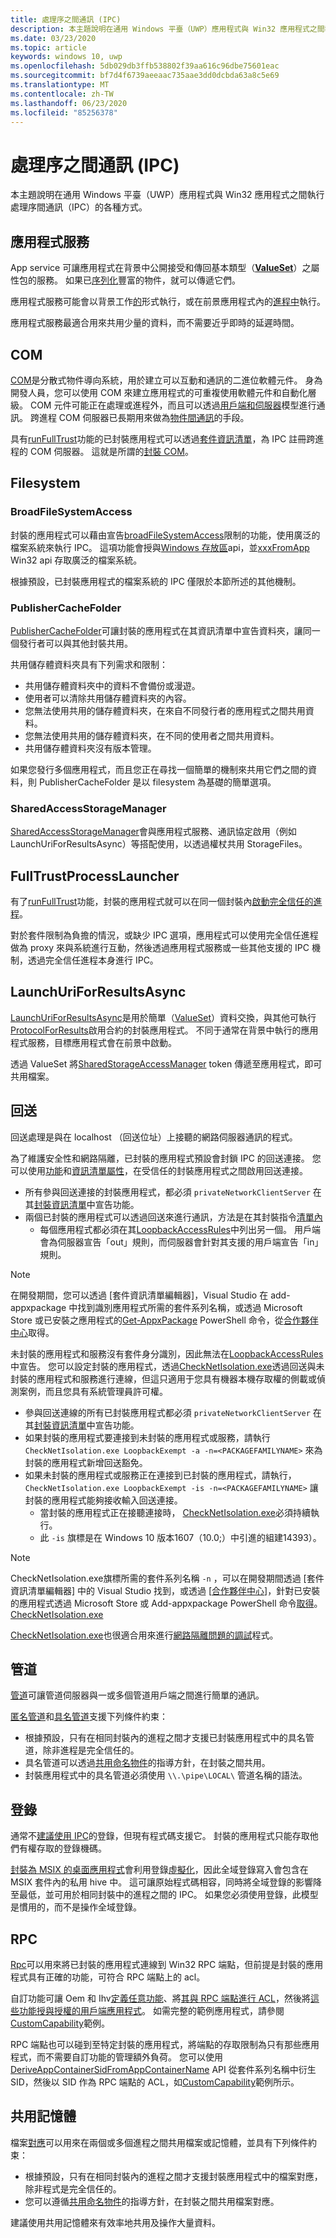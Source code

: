 ```yaml
---
title: 處理序之間通訊 (IPC)
description: 本主題說明在通用 Windows 平臺（UWP）應用程式與 Win32 應用程式之間執行處理序間通訊（IPC）的各種方式。
ms.date: 03/23/2020
ms.topic: article
keywords: windows 10, uwp
ms.openlocfilehash: 5db029db3ffb538802f39aa616c96dbe75601eac
ms.sourcegitcommit: bf7d4f6739aeeaac735aae3dd0dcbda63a8c5e69
ms.translationtype: MT
ms.contentlocale: zh-TW
ms.lasthandoff: 06/23/2020
ms.locfileid: "85256378"
---
```

# <a name="interprocess-communication-ipc"></a>處理序之間通訊 (IPC)

本主題說明在通用 Windows 平臺（UWP）應用程式與 Win32 應用程式之間執行處理序間通訊（IPC）的各種方式。

## <a name="app-services"></a>應用程式服務

App service 可讓應用程式在背景中公開接受和傳回基本類型（[**ValueSet**](/uwp/api/Windows.Foundation.Collections.ValueSet)）之屬性包的服務。 如果已[序列化](https://stackoverflow.com/questions/46367985/how-to-make-a-class-that-can-be-added-to-the-windows-foundation-collections-valu)豐富的物件，就可以傳遞它們。

應用程式服務可能會以背景工作[的](/windows/uwp/launch-resume/how-to-create-and-consume-an-app-service)形式執行，或在前景應用程式內的[進程中](/windows/uwp/launch-resume/convert-app-service-in-process)執行。

應用程式服務最適合用來共用少量的資料，而不需要近乎即時的延遲時間。

## <a name="com"></a>COM

[COM](/windows/win32/com/component-object-model--com--portal)是分散式物件導向系統，用於建立可以互動和通訊的二進位軟體元件。 身為開發人員，您可以使用 COM 來建立應用程式的可重複使用軟體元件和自動化層級。 COM 元件可能正在處理或進程外，而且可以透過[用戶端和伺服器](/windows/win32/com/com-clients-and-servers)模型進行通訊。 跨進程 COM 伺服器已長期用來做為[物件間通訊](/windows/win32/com/inter-object-communication)的手段。

具有[runFullTrust](/windows/uwp/packaging/app-capability-declarations#restricted-capabilities)功能的已封裝應用程式可以透過[套件資訊清單](/uwp/schemas/appxpackage/uapmanifestschema/element-com-extension)，為 IPC 註冊跨進程的 COM 伺服器。 這就是所謂的[封裝 COM](https://blogs.windows.com/windowsdeveloper/2017/04/13/com-server-ole-document-support-desktop-bridge/)。

## <a name="filesystem"></a>Filesystem

### <a name="broadfilesystemaccess"></a>BroadFileSystemAccess

封裝的應用程式可以藉由宣告[broadFileSystemAccess](/windows/uwp/files/file-access-permissions#accessing-additional-locations)限制的功能，使用廣泛的檔案系統來執行 IPC。 這項功能會授與[Windows 存放區](/uwp/api/Windows.Storage)api，並[xxxFromApp](/previous-versions/windows/desktop/legacy/mt846585(v=vs.85)) Win32 api 存取廣泛的檔案系統。

根據預設，已封裝應用程式的檔案系統的 IPC 僅限於本節所述的其他機制。

### <a name="publishercachefolder"></a>PublisherCacheFolder

[PublisherCacheFolder](/uwp/api/windows.storage.applicationdata.getpublishercachefolder)可讓封裝的應用程式在其資訊清單中宣告資料夾，讓同一個發行者可以與其他封裝共用。

共用儲存體資料夾具有下列需求和限制：

* 共用儲存體資料夾中的資料不會備份或漫遊。
* 使用者可以清除共用儲存體資料夾的內容。
* 您無法使用共用的儲存體資料夾，在來自不同發行者的應用程式之間共用資料。
* 您無法使用共用的儲存體資料夾，在不同的使用者之間共用資料。
* 共用儲存體資料夾沒有版本管理。

如果您發行多個應用程式，而且您正在尋找一個簡單的機制來共用它們之間的資料，則 PublisherCacheFolder 是以 filesystem 為基礎的簡單選項。

### <a name="sharedaccessstoragemanager"></a>SharedAccessStorageManager

[SharedAccessStorageManager](/uwp/api/Windows.ApplicationModel.DataTransfer.SharedStorageAccessManager)會與應用程式服務、通訊協定啟用（例如 LaunchUriForResultsAsync）等搭配使用，以透過權杖共用 StorageFiles。

## <a name="fulltrustprocesslauncher"></a>FullTrustProcessLauncher

有了[runFullTrust](/windows/uwp/packaging/app-capability-declarations#restricted-capabilities)功能，封裝的應用程式就可以在同一個封裝內[啟動完全信任的進程](/uwp/api/Windows.ApplicationModel.FullTrustProcessLauncher)。

對於套件限制為負擔的情況，或缺少 IPC 選項，應用程式可以使用完全信任進程做為 proxy 來與系統進行互動，然後透過應用程式服務或一些其他支援的 IPC 機制，透過完全信任進程本身進行 IPC。

## <a name="launchuriforresultsasync"></a>LaunchUriForResultsAsync

[LaunchUriForResultsAsync](/windows/uwp/launch-resume/how-to-launch-an-app-for-results)是用於簡單（[ValueSet](/uwp/api/Windows.Foundation.Collections.ValueSet)）資料交換，與其他可執行[ProtocolForResults](/windows/uwp/launch-resume/how-to-launch-an-app-for-results#step-2-override-applicationonactivated-in-the-app-that-youll-launch-for-results)啟用合約的封裝應用程式。 不同于通常在背景中執行的應用程式服務，目標應用程式會在前景中啟動。

透過 ValueSet 將[SharedStorageAccessManager](/uwp/api/Windows.ApplicationModel.DataTransfer.SharedStorageAccessManager) token 傳遞至應用程式，即可共用檔案。

## <a name="loopback"></a>回送

回送處理是與在 localhost （回送位址）上接聽的網路伺服器通訊的程式。

為了維護安全性和網路隔離，已封裝的應用程式預設會封鎖 IPC 的回送連接。 您可以使用[功能](/previous-versions/windows/apps/hh770532(v=win.10))和[資訊清單屬性](/uwp/schemas/appxpackage/uapmanifestschema/element-uap4-loopbackaccessrules)，在受信任的封裝應用程式之間啟用回送連接。

* 所有參與回送連接的封裝應用程式，都必須 `privateNetworkClientServer` 在其[封裝資訊清單](/uwp/schemas/appxpackage/uapmanifestschema/element-capability)中宣告功能。
* 兩個已封裝的應用程式可以透過回送來進行通訊，方法是在其封裝指令[清單內](/uwp/schemas/appxpackage/uapmanifestschema/element-uap4-loopbackaccessrules)
    * 每個應用程式都必須在其[LoopbackAccessRules](/uwp/schemas/appxpackage/uapmanifestschema/element-uap4-loopbackaccessrules)中列出另一個。 用戶端會為伺服器宣告「out」規則，而伺服器會針對其支援的用戶端宣告「in」規則。

> [!NOTE]
> 在開發期間，您可以透過 [套件資訊清單編輯器]，Visual Studio 在 add-appxpackage 中找到識別應用程式所需的套件系列名稱，或透過 Microsoft Store 或已安裝之應用程式的[Get-AppxPackage](/powershell/module/appx/get-appxpackage?view=win10-ps) PowerShell 命令，從[合作夥伴中心](/windows/uwp/publish/view-app-identity-details)取得。

未封裝的應用程式和服務沒有套件身分識別，因此無法在[LoopbackAccessRules](/uwp/schemas/appxpackage/uapmanifestschema/element-uap4-loopbackaccessrules)中宣告。 您可以設定封裝的應用程式，透過[CheckNetIsolation.exe](/previous-versions/windows/apps/hh780593(v=win.10))透過回送與未封裝的應用程式和服務進行連線，但這只適用于您具有機器本機存取權的側載或偵測案例，而且您具有系統管理員許可權。

* 參與回送連線的所有已封裝應用程式都必須 `privateNetworkClientServer` 在其[封裝資訊清單](/uwp/schemas/appxpackage/uapmanifestschema/element-capability)中宣告功能。
* 如果封裝的應用程式要連接到未封裝的應用程式或服務，請執行 `CheckNetIsolation.exe LoopbackExempt -a -n=<PACKAGEFAMILYNAME>` 來為封裝的應用程式新增回送豁免。
* 如果未封裝的應用程式或服務正在連接到已封裝的應用程式，請執行， `CheckNetIsolation.exe LoopbackExempt -is -n=<PACKAGEFAMILYNAME>` 讓封裝的應用程式能夠接收輸入回送連接。
    * 當封裝的應用程式正在接聽連接時， [CheckNetIsolation.exe](/previous-versions/windows/apps/hh780593(v=win.10))必須持續執行。
    * 此 `-is` 旗標是在 Windows 10 版本1607（10.0;）中引進的組建14393）。

> [!NOTE]
> CheckNetIsolation.exe旗標所需的套件系列名稱 `-n` ，可以在開發期間透過 [套件資訊清單編輯器] 中的 Visual Studio 找到，或透過 [[合作夥伴中心](/windows/uwp/publish/view-app-identity-details)]，針對已安裝的應用程式透過 Microsoft Store 或 Add-appxpackage PowerShell 命令[取得](/powershell/module/appx/get-appxpackage?view=win10-ps)。 [CheckNetIsolation.exe](/previous-versions/windows/apps/hh780593(v=win.10))

[CheckNetIsolation.exe](/previous-versions/windows/apps/hh780593(v=win.10))也很適合用來進行[網路隔離問題的調試](/previous-versions/windows/apps/hh780593(v=win.10)#debug-network-isolation-issues)程式。

## <a name="pipes"></a>管道

[管道](/windows/win32/ipc/pipes)可讓管道伺服器與一或多個管道用戶端之間進行簡單的通訊。

[匿名管道](/windows/win32/ipc/anonymous-pipes)和[具名管道](/windows/win32/ipc/named-pipes)支援下列條件約束：

* 根據預設，只有在相同封裝內的進程之間才支援已封裝應用程式中的具名管道，除非進程是完全信任的。
* 具名管道可以透過[共用命名物件](/windows/uwp/communication/sharing-named-objects)的指導方針，在封裝之間共用。
* 封裝應用程式中的具名管道必須使用 `\\.\pipe\LOCAL\` 管道名稱的語法。

## <a name="registry"></a>登錄

通常不[建議使用 IPC](/windows/win32/sysinfo/registry-functions)的登錄，但現有程式碼支援它。 封裝的應用程式只能存取他們有權存取的登錄機碼。

[封裝為 MSIX 的桌面應用程式](/windows/msix/desktop/desktop-to-uwp-root)會利用登錄[虛擬化](/windows/msix/desktop/desktop-to-uwp-behind-the-scenes#registry)，因此全域登錄寫入會包含在 MSIX 套件內的私用 hive 中。 這可讓原始程式碼相容，同時將全域登錄的影響降至最低，並可用於相同封裝中的進程之間的 IPC。 如果您必須使用登錄，此模型是慣用的，而不是操作全域登錄。

## <a name="rpc"></a>RPC

[Rpc](/windows/win32/rpc/rpc-start-page)可以用來將已封裝的應用程式連線到 Win32 RPC 端點，但前提是封裝的應用程式具有正確的功能，可符合 RPC 端點上的 acl。

自訂功能可讓 Oem 和 Ihv[定義任意功能](/windows-hardware/drivers/devapps/hardware-support-app--hsa--steps-for-driver-developers#reserving-a-custom-capability)、將[其與 RPC 端點進行 ACL](/windows-hardware/drivers/devapps/hardware-support-app--hsa--steps-for-driver-developers#allowing-access-to-an-rpc-endpoint-to-a-uwp-app-using-the-custom-capability)，然後將[這些功能授與授權的用戶端應用程式](/windows-hardware/drivers/devapps/hardware-support-app--hsa--steps-for-driver-developers#preparing-the-signed-custom-capability-descriptor-sccd-file)。 如需完整的範例應用程式，請參閱[CustomCapability](https://github.com/Microsoft/Windows-universal-samples/tree/master/Samples/CustomCapability)範例。

RPC 端點也可以碰到至特定封裝的應用程式，將端點的存取限制為只有那些應用程式，而不需要自訂功能的管理額外負荷。 您可以使用[DeriveAppContainerSidFromAppContainerName](/windows/win32/api/userenv/nf-userenv-deriveappcontainersidfromappcontainername) API 從套件系列名稱中衍生 SID，然後以 SID 作為 RPC 端點的 ACL，如[CustomCapability](https://github.com/Microsoft/Windows-universal-samples/blob/master/Samples/CustomCapability/Service/Server/RpcServer.cpp)範例所示。

## <a name="shared-memory"></a>共用記憶體

檔案[對應](/windows/win32/memory/sharing-files-and-memory)可以用來在兩個或多個進程之間共用檔案或記憶體，並具有下列條件約束：

* 根據預設，只有在相同封裝內的進程之間才支援封裝應用程式中的檔案對應，除非程式是完全信任的。
* 您可以遵循[共用命名物件](/windows/uwp/communication/sharing-named-objects)的指導方針，在封裝之間共用檔案對應。

建議使用共用記憶體來有效率地共用及操作大量資料。
